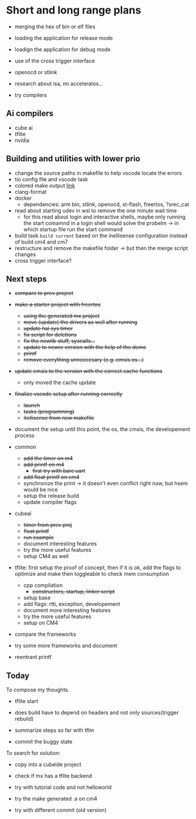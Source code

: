 # Short and long range plans

* merging the hex of bin or elf files
* loading the application for release mode
* loadign the application for debug mode
* use of the cross trigger interface
* openocd or stlink

* research about isa, nn acceleratos...
* try compilers

## Ai compilers

* cube ai
* tflite
* nvidia

## Building and utilities with lower prio

* change the source paths in makefile to help vscode locate the errors
* tio config file and vscode task
* colored make output [link](https://stackoverflow.com/questions/6436563/how-can-i-highlight-the-warning-and-error-lines-in-the-make-output)
* clang-format
* docker
  * dependencies: arm bin, stlink, openocd, st-flash, freertos, ?srec_cat
* read about starting udev in wsl to remove the one minute wait time
  * for this read about login and interactive shells, maybe only running the start comamnd in a login shell would solve the probelm -> in which startup file run the start command
* build task `build current` based on the inellisense configuration instead of build cm4 and cm7
* restructure and remove the makefile folder -> but then the merge script changes
* cross trigger interface?

## Next steps

* ~~compare to prev project~~
* ~~make a starter project with freertos~~
  * ~~using the generated mx project~~
  * ~~move (update) the drivers as well after running~~
  * ~~update hal sys timer~~
  * ~~fix script for deletions~~
  * ~~fix the newlib stuff, syscalls...~~
  * ~~update to newer version with the help of the demo~~
  * ~~printf~~
  * ~~remove everything unneccesary (e.g. cmsis os...)~~
* ~~update cmsis to the version with the correct cache functions~~
  * only moved the cache update
* ~~finalize vscode setup after running correctly~~
  * ~~launch~~
  * ~~tasks (programming)~~
  * ~~itellisense from new makefile~~
* document the setup until this point, the os, the cmsis, the developement process

* common
  * ~~add the timer on m4~~
  * ~~add printf on m4~~
    * ~~first try with bare uart~~
  * ~~add float printf on cm4~~
  * synchronize the print -> it doesn't even conflict right now, but hsem would be nice
  * setup the release build
  * update compiler flags
* cubeai
  * ~~timer from prev proj~~
  * ~~float printf~~
  * ~~run example~~
  * document interesting features
  * try the more useful features
  * setup CM4 as well
* tflite: first setup the proof of concept, then if it is ok, add the flags to optimize and make then toggleable to check mem consumption
  * cpp compilation
    * ~~constructors, startup, linker script~~
  * setup base
  * add flags: rtti, exception, developement
  * document more interesting features
  * try the more useful features
  * setup on CM4
* compare the frameworks
* try some more frameworks and document

* reentrant printf

## Today

To compose my thoughts.

* tflite start
* does build have to depend on headers and not only sources(trigger rebuild)

* summarize steps so far with tflm
* commit the buggy state

To search for solution:
* copy into a cubeide project
* check if mx has a tflite backend
* try with tutorial code and not helloworld

* try the make generated .a on cm4
* try with different commit (old version)
